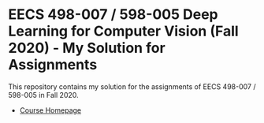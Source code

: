 # EECS 498-007 / 598-005 Deep Learning for Computer Vision (Fall 2020) - My Solution for Assignments

This repository contains my solution for the assignments of EECS 498-007 / 598-005 in Fall 2020.

* [Course Homepage](https://web.eecs.umich.edu/~justincj/teaching/eecs498/FA2020/)